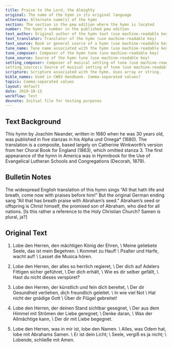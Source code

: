 ```yaml
---
title: Praise to the Lord, the Almighty
original: The name of the hymn in its original language
alternate: Alternate name(s) of the hymn
section: The section in the pew edition where the hymn is located
number: The hymn's number in the published pew edition
text_author: Original author of the hymn text (use machine-readable key)
text_translator: Translator of the hymn (use machine-readable key)
text_source: Book or general source of a hymn (use machine-readable key)
tune_name: Tune name associated with the hymn (use machine-readable key)
tune_composer: Composer of the hymn tune (use machine-readable key)
tune_source: Source of the hymn tune (use machine-readable key)
setting_composer: Composer of musical setting of tune (use machine-readable key)
setting_source:: Source of musical setting of tune (use machine-readable key_
scripture: Scripture associated with the hymn. Uses array or string.
bible_names: Used in CW93 Handbook. Comma-separated values?
topics:	Comma-separated values
layout: default
date: 2019-10-15
workflow: Test
devnote: Initial file for testing purposes
---
```


## Text Background

This hymn by Joachim Neander, written in 1680 when he was 30 years old, was published in five stanzas in his Alpha und Omega* (1680). The translation is a composite, based largely on Catherine Winkworth’s version from her Choral Book for England (1863), which omitted stanza 3. The first appearance of the hymn in America was in Hymnbook for the Use of Evangelical Lutheran Schools and Congregations (Decorah, 1879).

## Bulletin Notes

The widespread English translation of this hymn sings “All that hath life and breath, come now with praises before him!” But the original German ending sang “All that has breath praise with Abraham’s seed.” Abraham’s seed or offspring is Christ himself, the promised son of Abraham, who died for all nations. [Is this rather a reference to the Holy Christian Church? Samen is plural, ja?]

## Original Text

1. Lobe den Herren, den mächtigen König der Ehren, \\
Meine geliebete Seele, das ist mein Begehren. \\
Kommet zu Hauf! \\
Psalter und Harfe, wacht auf! \\
Lasset die Musica hören.

2. Lobe den Herren, der alles so herrlich regieret, \\
Der dich auf Adelers Fittigen sicher geführet, \\
Der dich erhält, \\
Wie es dir selber gefällt, \\
Hast du nicht dieses verspüret?

3. Lobe den Herren, der künstlich und fein dich bereitet, \\
Der dir Gesundheit verliehen, dich freundlich geleitet. \\
In wie viel Not \\
Hat nicht der gnädige Gott \\
Über dir Flügel gebreitet!

4. Lobe den Herren, der deinen Stand sichtbar gesegnet, \\
Der aus dem Himmel mit Strömen der Liebe geregnet; \\
Denke daran, \\
Was der Allmächtige kann, \\
Der dir mit Liebe begegnet.

5. Lobe den Herren, was in mir ist, lobe den Namen. \\
Alles, was Odem hat, lobe mit Abrahams Samen. \\
Er ist dein Licht; \\
Seele, vergiß es ja nicht; \\
Lobende, schließe mit Amen.
